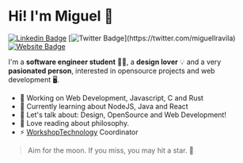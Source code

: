 # Hi! I'm Miguel 👋

[![Linkedin Badge](https://img.shields.io/badge/-miguellravila-blue?style=flat-square&logo=Linkedin&logoColor=white&color=272529&link=https://www.linkedin.com/in/MiguelRAvila/)](https://www.linkedin.com/in/miguellravila/) [![Twitter Badge](https://img.shields.io/badge/-@miguellravila-1ca0f1?style=flat-square&color=272529&logo=twitter&logoColor=white&link=https://twitter.com/_miguelrravila_)](https://twitter.com/miguellravila) [![Website Badge](https://img.shields.io/badge/-miguelravila.me-1ca0f1?style=flat-square&color=272529&logo=discover&logoColor=white&link=http://miguelravila.me/)](http://miguelravila.me/) 

I'm a **software engineer student** 👨‍💻, a **design lover** 💡 and a very **pasionated person**, interested in opensource projects and web development 
🖥️. 

- 🚀 Working on Web Development, Javascript, C and Rust
- 🌱 Currently learning about NodeJS, Java and React
- 💭 Let's talk about: Design, OpenSource and Web Development!
- 📖 Love reading about philosophy.
- ⚡ [WorkshopTechnology](https://github.com/WorkshopTechnology) Coordinator

> Aim for the moon. If you miss, you may hit a star. 🌟
